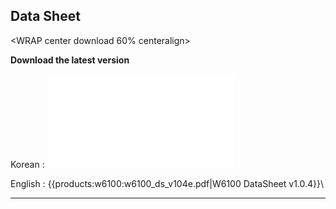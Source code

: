 
## Data Sheet


<WRAP center download 60% centeralign>
 
**Download the latest version**

Korean : ![pdf](../PDF/w6100_ds_v104k.pdf)

English : 
{{products:w6100:w6100_ds_v104e.pdf|W6100 DataSheet v1.0.4}}\\

</WRAP>

----

